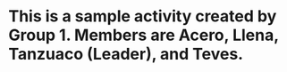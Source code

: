 # This is a sample activity created by Group 1. Members are Acero, Llena, Tanzuaco (Leader), and Teves.
